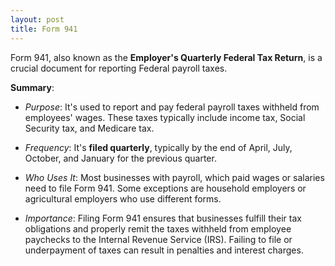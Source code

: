 ```yaml
---
layout: post
title: Form 941
---
```


Form 941, also known as the **Employer's Quarterly Federal Tax Return**, is a crucial document for reporting Federal payroll taxes. 

**Summary**:

- *Purpose*: It's used to report and pay federal payroll taxes withheld from employees' wages. These taxes typically include income tax, Social Security tax, and Medicare tax.

- *Frequency*: It's **filed quarterly**, typically by the end of April, July, October, and January for the previous quarter.

- *Who Uses It*:  Most businesses with payroll, which paid wages or salaries need to file Form 941. Some exceptions are household employers or agricultural employers who use different forms.

- *Importance*: Filing Form 941 ensures that businesses fulfill their tax obligations and properly remit the taxes withheld from employee paychecks to the Internal Revenue Service (IRS). Failing to file or underpayment of taxes can result in penalties and interest charges.
